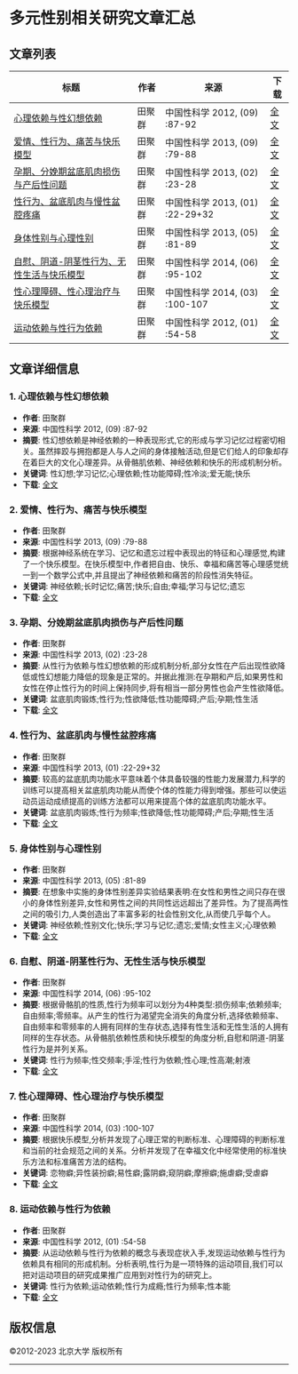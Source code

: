 # 多元性别相关研究文章汇总

## 文章列表

| 标题 | 作者 | 来源 | 下载 |
|------|------|------|------|
| [心理依赖与性幻想依赖](https://www.example.com/article/info?aid=310342640) | 田聚群 | 中国性科学  2012, (09) :87-92 | [全文](https://www.example.com/article/info?id=310342640) |
| [爱情、性行为、痛苦与快乐模型](https://www.example.com/article/info?aid=312749937) | 田聚群 | 中国性科学  2013, (09) :79-88 | [全文](https://www.example.com/article/info?id=312749937) |
| [孕期、分娩期盆底肌肉损伤与产后性问题](https://www.example.com/article/info?aid=310329078) | 田聚群 | 中国性科学  2013, (02) :23-28 | [全文](https://www.example.com/article/info?id=310329078) |
| [性行为、盆底肌肉与慢性盆腔疼痛](https://www.example.com/article/info?aid=310336243) | 田聚群 | 中国性科学  2013, (01) :22-29+32 | [全文](https://www.example.com/article/info?id=310336243) |
| [身体性别与心理性别](https://www.example.com/article/info?aid=310337813) | 田聚群 | 中国性科学  2013, (05) :81-89 | [全文](https://www.example.com/article/info?id=310337813) |
| [自慰、阴道-阴茎性行为、无性生活与快乐模型](https://www.example.com/article/info?aid=333166232) | 田聚群 | 中国性科学  2014, (06) :95-102 | [全文](https://www.example.com/article/info?id=333166232) |
| [性心理障碍、性心理治疗与快乐模型](https://www.example.com/article/info?aid=333166113) | 田聚群 | 中国性科学  2014, (03) :100-107 | [全文](https://www.example.com/article/info?id=333166113) |
| [运动依赖与性行为依赖](https://www.example.com/article/info?aid=310346159) | 田聚群 | 中国性科学  2012, (01) :54-58 | [全文](https://www.example.com/article/info?id=310346159) |

## 文章详细信息

### 1. 心理依赖与性幻想依赖
- **作者**: 田聚群
- **来源**: 中国性科学  2012, (09) :87-92
- **摘要**: 性幻想依赖是神经依赖的一种表现形式,它的形成与学习记忆过程密切相关。虽然摔跤与拥抱都是人与人之间的身体接触活动,但是它们给人的印象却存在着巨大的文化心理差异。从骨骼肌依赖、神经依赖和快乐的形成机制分析。
- **关键词**: 性幻想;学习记忆;心理依赖;性功能障碍;性冷淡;爱无能;快乐
- **下载**: [全文](https://www.example.com/article/info?id=310342640)

### 2. 爱情、性行为、痛苦与快乐模型
- **作者**: 田聚群
- **来源**: 中国性科学  2013, (09) :79-88
- **摘要**: 根据神经系统在学习、记忆和遗忘过程中表现出的特征和心理感觉,构建了一个快乐模型。在快乐模型中,作者把自由、快乐、幸福和痛苦等心理感觉统一到一个数学公式中,并且提出了神经依赖和痛苦的阶段性消失特征。
- **关键词**: 神经依赖;长时记忆;痛苦;快乐;自由;幸福;学习与记忆;遗忘
- **下载**: [全文](https://www.example.com/article/info?id=312749937)

### 3. 孕期、分娩期盆底肌肉损伤与产后性问题
- **作者**: 田聚群
- **来源**: 中国性科学  2013, (02) :23-28
- **摘要**: 从性行为依赖与性幻想依赖的形成机制分析,部分女性在产后出现性欲降低或性幻想能力降低的现象是正常的。并据此推测:在孕期和产后,如果男性和女性在停止性行为的时间上保持同步,将有相当一部分男性也会产生性欲降低。
- **关键词**: 盆底肌肉锻炼;性行为;性欲降低;性功能障碍;产后;孕期;性生活
- **下载**: [全文](https://www.example.com/article/info?id=310329078)

### 4. 性行为、盆底肌肉与慢性盆腔疼痛
- **作者**: 田聚群
- **来源**: 中国性科学  2013, (01) :22-29+32
- **摘要**: 较高的盆底肌肉功能水平意味着个体具备较强的性能力发展潜力,科学的训练可以提高相关盆底肌肉功能从而使个体的性能力得到增强。那些可以使运动员运动成绩提高的训练方法都可以用来提高个体的盆底肌肉功能水平。
- **关键词**: 盆底肌肉锻炼;性行为频率;性欲降低;性功能障碍;产后;孕期;性生活
- **下载**: [全文](https://www.example.com/article/info?id=310336243)

### 5. 身体性别与心理性别
- **作者**: 田聚群
- **来源**: 中国性科学  2013, (05) :81-89
- **摘要**: 在想象中实施的身体性别差异实验结果表明:在女性和男性之间只存在很小的身体性别差异,女性和男性之间的共同性远远超出了差异性。为了提高两性之间的吸引力,人类创造出了丰富多彩的社会性别文化,从而使几乎每个人。
- **关键词**: 神经依赖;性别文化;快乐;学习与记忆;遗忘;爱情;女性主义;心理依赖
- **下载**: [全文](https://www.example.com/article/info?id=310337813)

### 6. 自慰、阴道-阴茎性行为、无性生活与快乐模型
- **作者**: 田聚群
- **来源**: 中国性科学  2014, (06) :95-102
- **摘要**: 根据骨骼肌的性质,性行为频率可以划分为4种类型:损伤频率;依赖频率;自由频率;零频率。从产生的性行为渴望完全消失的角度分析,选择依赖频率、自由频率和零频率的人拥有同样的生存状态,选择有性生活和无性生活的人拥有同样的生存状态。从骨骼肌依赖性质和快乐模型的角度分析,自慰和阴道-阴茎性行为是并列关系。
- **关键词**: 性行为频率;性交频率;手淫;性行为依赖;性心理;性高潮;射液
- **下载**: [全文](https://www.example.com/article/info?id=333166232)

### 7. 性心理障碍、性心理治疗与快乐模型
- **作者**: 田聚群
- **来源**: 中国性科学  2014, (03) :100-107
- **摘要**: 根据快乐模型,分析并发现了心理正常的判断标准、心理障碍的判断标准和当前的社会规范之间的关系。分析并发现了在幸福文化中经常使用的标准快乐方法和标准痛苦方法的结构。
- **关键词**: 恋物癖;异性装扮癖;易性癖;露阴癖;窥阴癖;摩擦癖;施虐癖;受虐癖
- **下载**: [全文](https://www.example.com/article/info?id=333166113)

### 8. 运动依赖与性行为依赖
- **作者**: 田聚群
- **来源**: 中国性科学  2012, (01) :54-58
- **摘要**: 从运动依赖与性行为依赖的概念与表现症状入手,发现运动依赖与性行为依赖具有相同的形成机制。分析表明,性行为是一项特殊的运动项目,我们可以把对运动项目的研究成果推广应用到对性行为的研究上。
- **关键词**: 性行为依赖;运动依赖;性行为成瘾;性行为频率;性本能
- **下载**: [全文](https://www.example.com/article/info?id=310346159)

## 版权信息
©2012-2023 北京大学 版权所有

---